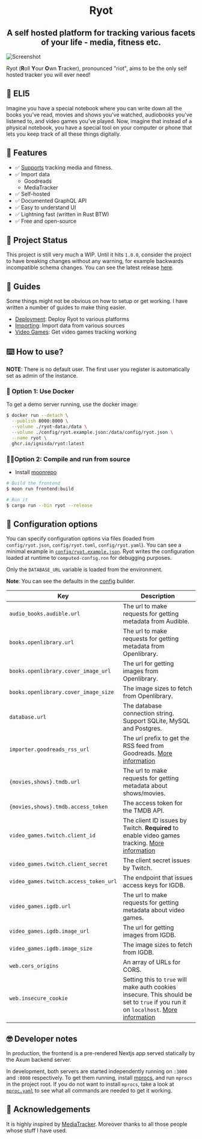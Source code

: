 <h1 align="center">Ryot</h1>

<h2 align="center">
  A self hosted platform for tracking various facets of your life - media,
  fitness etc.
</h2>

![Screenshot](/docs/assets/screenshot.png)

Ryot (**R**oll **Y**our **O**wn **T**racker), pronounced "riot", aims to be the
only self hosted tracker you will ever need!

## 📝 ELI5

Imagine you have a special notebook where you can write down all the books
you've read, movies and shows you've watched, audiobooks you've listened to, and
video games you've played. Now, imagine that instead of a physical notebook, you
have a special tool on your computer or phone that lets you keep track of all
these things digitally.

## 🚀 Features

- ✅ [Supports](https://github.com/IgnisDa/ryot/discussions/4) tracking media and fitness.
- ✅ Import data
  - Goodreads
  - MediaTracker
- ✅ Self-hosted
- ✅ Documented GraphQL API
- ✅ Easy to understand UI
- ✅ Lightning fast (written in Rust BTW)
- ✅ Free and open-source

## 🧪 Project Status

This project is still very much a WIP. Until it hits `1.0.0`, consider the project
to have breaking changes without any warning, for example backwards incompatible
schema changes. You can see the latest release
[here](https://github.com/IgnisDa/ryot/releases).

## 📖 Guides

Some things might not be obvious on how to setup or get working. I have written
a number of guides to make thing easier.

- [Deployment](/docs/guides/deployment.md): Deploy Ryot to various platforms
- [Importing](/docs/guides/importing.md): Import data from various sources
- [Video Games](/docs/guides/video-games.md): Get video games tracking working

## ⌨️  How to use?

**NOTE**: There is no default user. The first user you register is automatically
set as admin of the instance.

### 🐳 Option 1: Use Docker

To get a demo server running, use the docker image:

```bash
$ docker run --detach \
  --publish 8000:8000 \
  --volume ./ryot-data:/data \
  --volume ./config/ryot.example.json:/data/config/ryot.json \
  --name ryot \
  ghcr.io/ignisda/ryot:latest
```

### 🧑‍💻Option 2: Compile and run from source

- Install [moonrepo](https://moonrepo.dev/https://moonrepo.dev/)

```bash
# Build the frontend
$ moon run frontend:build

# Run it
$ cargo run --bin ryot --release
```

## 🔧 Configuration options

You can specify configuration options via files (loaded from `config/ryot.json`,
`config/ryot.toml`, `config/ryot.yaml`). You can see a minimal example in
[`config/ryot.example.json`](config/ryot.example.json). Ryot writes the
configuration loaded at runtime to `computed-config.ron` for debugging purposes.

Only the `DATABASE_URL` variable is loaded from the environment.

**Note**: You can see the defaults in the [config](apps/backend/src/config.rs)
builder.

| Key                                   | Description                                                                                                                                                                       |
|---------------------------------------|-----------------------------------------------------------------------------------------------------------------------------------------------------------------------------------|
| `audio_books.audible.url`             | The url to make requests for getting metadata from Audible.                                                                                                                       |
| `books.openlibrary.url`               | The url to make requests for getting metadata from Openlibrary.                                                                                                                   |
| `books.openlibrary.cover_image_url`   | The url for getting images from Openlibrary.                                                                                                                                      |
| `books.openlibrary.cover_image_size`  | The image sizes to fetch from Openlibrary.                                                                                                                                        |
| `database.url`                        | The database connection string. Support SQLite, MySQL and Postgres.                                                                                                               |
| `importer.goodreads_rss_url`          | The url prefix to get the RSS feed from Goodreads. [More information](/docs/guides/importing.md)                                                                                  |
| `{movies,shows}.tmdb.url`             | The url to make requests for getting metadata about shows/movies.                                                                                                                 |
| `{movies,shows}.tmdb.access_token`    | The access token for the TMDB API.                                                                                                                                                |
| `video_games.twitch.client_id`        | The client ID issues by Twitch. **Required** to enable video games tracking. [More information](/docs/guides/video-games.md)                                                      |
| `video_games.twitch.client_secret`    | The client secret issues by Twitch.                                                                                                                                               |
| `video_games.twitch.access_token_url` | The endpoint that issues access keys for IGDB.                                                                                                                                    |
| `video_games.igdb.url`                | The url to make requests for getting metadata about video games.                                                                                                                  |
| `video_games.igdb.image_url`          | The url for getting images from IGDB.                                                                                                                                             |
| `video_games.igdb.image_size`         | The image sizes to fetch from IGDB.                                                                                                                                               |
| `web.cors_origins`                    | An array of URLs for CORS.                                                                                                                                                        |
| `web.insecure_cookie`                 | Setting this to `true` will make auth cookies insecure. This should be set to `true` if you run it on `localhost`. [More information](https://github.com/IgnisDa/ryot/issues/23#) |

## 🤓 Developer notes

In production, the frontend is a pre-rendered Nextjs app served statically by the
Axum backend server.

In development, both servers are started independently running on `:3000` and 
`:8000` respectively. To get them running, install [mprocs](https://github.com/pvolok/mprocs),
and run `mprocs` in the project root. If you do not want to install `mprocs`,
take a look at [`mproc.yaml`](./mprocs.yaml) to see what all commands are
needed to get it working.

## 🙏 Acknowledgements

It is highly inspired by [MediaTracker](https://github.com/bonukai/MediaTracker).
Moreover thanks to all those people whose stuff I have used.
